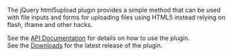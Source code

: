 The jQuery html5upload plugin provides a simple method that can be used with file inputs and forms for uploading files using HTML5 instead relying on flash, iframe and other hacks.

See the [API Documentation](http://code.google.com/p/jquery-html5upload/wiki/API) for details on how to use the plugin.<br />
See the [Downloads](http://code.google.com/p/jquery-html5upload/downloads/list) for the latest release of the plugin.